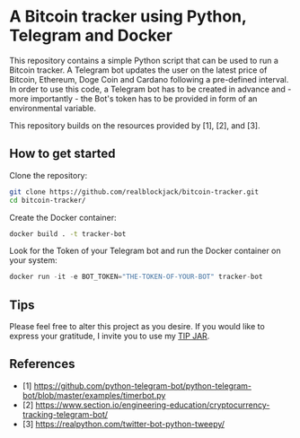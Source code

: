 # A Bitcoin tracker using Python, Telegram and Docker

This repository contains a simple Python script that can be used to run a Bitcoin tracker. A Telegram bot updates the user on the latest price of Bitcoin, Ethereum, Doge Coin and Cardano following a pre-defined interval. In order to use this code, a Telegram bot has to be created in advance and - more importantly - the Bot's token has to be provided in form of an environmental variable.

This repository builds on the resources provided by [1], [2], and [3].

## How to get started

Clone the repository:

```bash
git clone https://github.com/realblockjack/bitcoin-tracker.git
cd bitcoin-tracker/
```

Create the Docker container:
```bash
docker build . -t tracker-bot
```

Look for the Token of your Telegram bot and run the Docker container on your system:
```python
docker run -it -e BOT_TOKEN="THE-TOKEN-OF-YOUR-BOT" tracker-bot
```

## Tips

Please feel free to alter this project as you desire. If you would like to express your gratitude, I invite you to use my [TIP JAR](https://coinos.io/blockjack).

## References

* [1] https://github.com/python-telegram-bot/python-telegram-bot/blob/master/examples/timerbot.py
* [2] https://www.section.io/engineering-education/cryptocurrency-tracking-telegram-bot/
* [3] https://realpython.com/twitter-bot-python-tweepy/